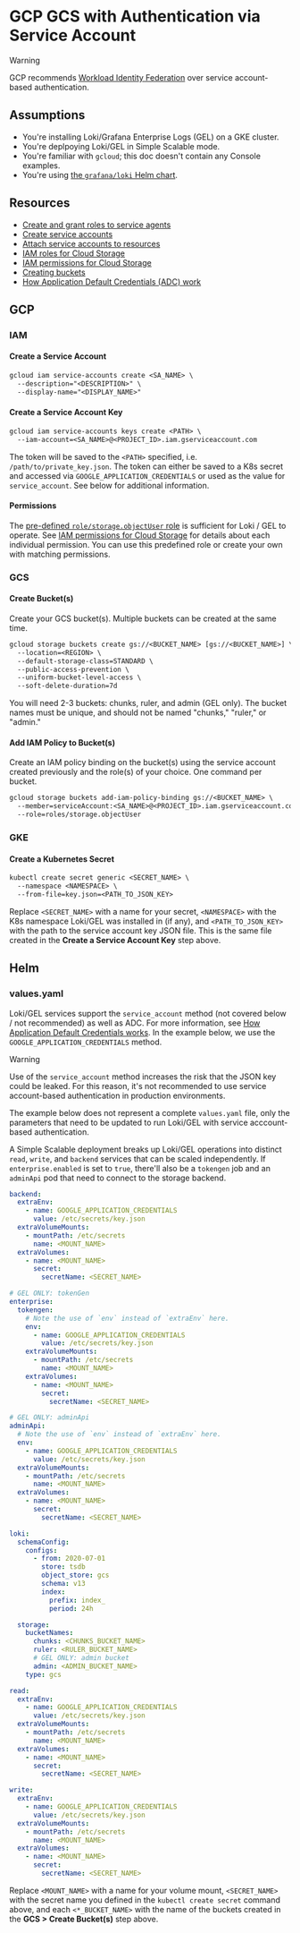 # GCP GCS with Authentication via Service Account

> [!WARNING]
> GCP recommends [Workload Identity Federation](https://cloud.google.com/iam/docs/workload-identity-federation) over service account-based authentication.

## Assumptions

- You're installing Loki/Grafana Enterprise Logs (GEL) on a GKE cluster.
- You're deplpoying Loki/GEL in Simple Scalable mode.
- You're familiar with `gcloud`; this doc doesn't contain any Console examples.
- You're using [the `grafana/loki` Helm chart](https://github.com/grafana/loki/tree/main/production/helm/loki).

## Resources

- [Create and grant roles to service agents](https://cloud.google.com/iam/docs/create-service-agents)
- [Create service accounts](https://cloud.google.com/iam/docs/service-accounts-create)
- [Attach service accounts to resources](https://cloud.google.com/iam/docs/attach-service-accounts)
- [IAM roles for Cloud Storage](https://cloud.google.com/storage/docs/access-control/iam-roles)
- [IAM permissions for Cloud Storage](https://cloud.google.com/storage/docs/access-control/iam-permissions)
- [Creating buckets](https://cloud.google.com/storage/docs/creating-buckets)
- [How Application Default Credentials (ADC) work](https://cloud.google.com/docs/authentication/application-default-credentials)

## GCP

### IAM

#### Create a Service Account

```txt
gcloud iam service-accounts create <SA_NAME> \
  --description="<DESCRIPTION>" \
  --display-name="<DISPLAY_NAME>"
```

#### Create a Service Account Key

```txt
gcloud iam service-accounts keys create <PATH> \
  --iam-account=<SA_NAME>@<PROJECT_ID>.iam.gserviceaccount.com
```

The token will be saved to the `<PATH>` specified, i.e. `/path/to/private_key.json`. The token can either be saved to a K8s secret and accessed
 via `GOOGLE_APPLICATION_CREDENTIALS` or used as the value for `service_account`. See below for additional information.

#### Permissions

The [pre-defined `role/storage.objectUser` role](https://cloud.google.com/storage/docs/access-control/iam-roles) is sufficient for Loki / GEL to
 operate. See [IAM permissions for Cloud Storage](https://cloud.google.com/storage/docs/access-control/iam-permissions) for details about each individual
 permission. You can use this predefined role or create your own with matching permissions.

### GCS

#### Create Bucket(s)

Create your GCS bucket(s). Multiple buckets can be created at the same time.

```txt
gcloud storage buckets create gs://<BUCKET_NAME> [gs://<BUCKET_NAME>] \
  --location=<REGION> \
  --default-storage-class=STANDARD \
  --public-access-prevention \
  --uniform-bucket-level-access \
  --soft-delete-duration=7d
```

You will need 2-3 buckets: chunks, ruler, and admin (GEL only). The bucket names must be unique, and should not be named "chunks," "ruler," or "admin."

#### Add IAM Policy to Bucket(s)

Create an IAM policy binding on the bucket(s) using the service account created previously and the role(s) of your choice. One command per bucket.

```txt
gcloud storage buckets add-iam-policy-binding gs://<BUCKET_NAME> \
  --member=serviceAccount:<SA_NAME>@<PROJECT_ID>.iam.gserviceaccount.com \
  --role=roles/storage.objectUser
```

### GKE

#### Create a Kubernetes Secret

```txt
kubectl create secret generic <SECRET_NAME> \
  --namespace <NAMESPACE> \
  --from-file=key.json=<PATH_TO_JSON_KEY>
```

Replace `<SECRET_NAME>` with a name for your secret, `<NAMESPACE>` with the K8s namespace Loki/GEL was installed in (if any), and `<PATH_TO_JSON_KEY>`
 with the path to the service account key JSON file. This is the same file created in the **Create a Service Account Key** step above.

## Helm

### values.yaml

Loki/GEL services support the `service_account` method (not covered below / not recommended) as well as ADC. For more information, see
 [How Application Default Credentials works](https://cloud.google.com/docs/authentication/application-default-credentials). In the example below,
  we use the `GOOGLE_APPLICATION_CREDENTIALS` method.

> [!WARNING]
> Use of the `service_account` method increases the risk that the JSON key could be leaked. For this reason, it's not recommended to use service account-based
> authentication in production environments.

The example below does not represent a complete `values.yaml` file, only the parameters that need to be updated to run Loki/GEL with service
 acccount-based authentication.

A Simple Scalable deployment breaks up Loki/GEL operations into distinct `read`, `write`, and `backend` services that can be scaled independently.
 If `enterprise.enabled` is set to `true`, there'll also be a `tokengen` job and an `adminApi` pod that need to connect to the storage backend.

```yaml
backend:
  extraEnv:
    - name: GOOGLE_APPLICATION_CREDENTIALS
      value: /etc/secrets/key.json
  extraVolumeMounts:
    - mountPath: /etc/secrets
      name: <MOUNT_NAME>
  extraVolumes:
    - name: <MOUNT_NAME>
      secret:
        secretName: <SECRET_NAME>

# GEL ONLY: tokenGen
enterprise:
  tokengen:
    # Note the use of `env` instead of `extraEnv` here.
    env:
      - name: GOOGLE_APPLICATION_CREDENTIALS
        value: /etc/secrets/key.json
    extraVolumeMounts:
      - mountPath: /etc/secrets
        name: <MOUNT_NAME>
    extraVolumes:
      - name: <MOUNT_NAME>
        secret:
          secretName: <SECRET_NAME>

# GEL ONLY: adminApi
adminApi:
  # Note the use of `env` instead of `extraEnv` here.
  env:
    - name: GOOGLE_APPLICATION_CREDENTIALS
      value: /etc/secrets/key.json
  extraVolumeMounts:
    - mountPath: /etc/secrets
      name: <MOUNT_NAME>
  extraVolumes:
    - name: <MOUNT_NAME>
      secret:
        secretName: <SECRET_NAME>

loki:
  schemaConfig:
    configs:
      - from: 2020-07-01
        store: tsdb
        object_store: gcs
        schema: v13
        index:
          prefix: index_
          period: 24h

  storage:
    bucketNames:
      chunks: <CHUNKS_BUCKET_NAME>
      ruler: <RULER_BUCKET_NAME>
      # GEL ONLY: admin bucket
      admin: <ADMIN_BUCKET_NAME>
    type: gcs

read:
  extraEnv:
    - name: GOOGLE_APPLICATION_CREDENTIALS
      value: /etc/secrets/key.json
  extraVolumeMounts:
    - mountPath: /etc/secrets
      name: <MOUNT_NAME>
  extraVolumes:
    - name: <MOUNT_NAME>
      secret:
        secretName: <SECRET_NAME>

write:
  extraEnv:
    - name: GOOGLE_APPLICATION_CREDENTIALS
      value: /etc/secrets/key.json
  extraVolumeMounts:
    - mountPath: /etc/secrets
      name: <MOUNT_NAME>
  extraVolumes:
    - name: <MOUNT_NAME>
      secret:
        secretName: <SECRET_NAME>
```

Replace `<MOUNT_NAME>` with a name for your volume mount, `<SECRET_NAME>` with the secret name you defined in the `kubectl create secret` command above,
 and each `<*_BUCKET_NAME>` with the name of the buckets created in the **GCS > Create Bucket(s)** step above.
